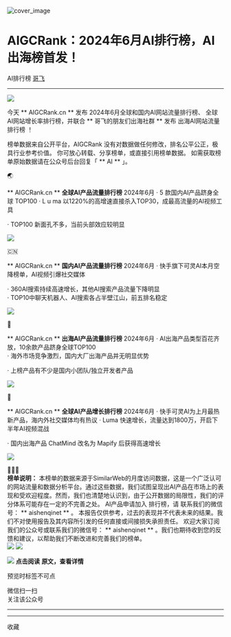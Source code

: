 ![cover_image](https://mmbiz.qpic.cn/mmbiz_jpg/ibFTiaLQPCIsVe0poCGdRn512lRnyB2pS6uRUR37oadOwK4W1wuBCNwfNfwPWAGh2BpWqyEUFnFIz1CBZSng3V5Q/0?wx_fmt=jpeg)

#  AIGCRank：2024年6月AI排行榜，AI出海榜首发！

AI排行榜  [ 哥飞 ](javascript:void\(0\);)

__ _ _ _ _

![](https://mmbiz.qpic.cn/mmbiz_png/ibFTiaLQPCIsWmoW4hzdshHR9qSAmjqMA6ykbvA2UhjaGIhTKFAnv32j5Kh83dQSDkiabzJpjzDBy6fZt32YSSBEQ/640?wx_fmt=png&from=appmsg)

今天 ** AIGCRank.cn  ** 发布  2024年6月全球和国内AI网站流量排行榜、  全球  AI网站增长率排行榜，并联合  **
哥飞的朋友们出海社群  ** 发布  出海AI网站流量排行榜  ！

榜单数据来自公开平台，AIGCRank 没有对数据做任何修改，排名公平公正，极具行业参考价值。  你可放心转载、分享榜单，或直接引用榜单数据。
如需获取榜单原始数据请在公众号后台回复「  ** AI  ** 」。

  

🌏

** AIGCRank.cn  ** **全球AI产品流量排行榜** 2024年6月  · 5 款国内AI产品跻身全球 TOP100  · L  u  ma
以1220%的高增速直接杀入TOP30，成最高流量的AI视频工具

· TOP100 新面孔不多，当前头部效应较明显  

![](https://mmbiz.qpic.cn/mmbiz_png/ibFTiaLQPCIsVe0poCGdRn512lRnyB2pS6PmRKnsaC11zNafZ6ibMz15S2l79Nx6vAB67tV4gLWxicjgCaicQ6fib8RA/640?wx_fmt=png&from=appmsg)

🇨🇳

** AIGCRank.cn  ** **国内AI产品流量排行榜** 2024年6月  · 快手旗下可灵AI本月空降榜单，AI视频引爆社交媒体

· 360AI搜索持续高速增长，其他AI搜索产品流量下降明显  
· TOP10中聊天机器人、AI搜索各占半壁江山，前五排名稳定

![](https://mmbiz.qpic.cn/mmbiz_png/ibFTiaLQPCIsVe0poCGdRn512lRnyB2pS6CDOWHUQLk4sjt6ibsGYPl7FJZ7HN2MqBxlc4IpYXgCMJAOtiblVk5iblw/640?wx_fmt=png&from=appmsg)

🚢  

** AIGCRank.cn  ** **出海AI产品流量排行榜** 2024年6月  · AI出海产品类型百花齐放，10余款产品跻身全球TOP100  
· 海外市场竞争激烈，国内大厂出海产品并无明显优势

· 上榜产品有不少是国内小团队/独立开发者产品  

![](https://mmbiz.qpic.cn/mmbiz_png/ibFTiaLQPCIsVe0poCGdRn512lRnyB2pS6yW30ibVNHWg1N5iaOVsjmHG9jKjnEcmm2P8T7aYrPRPRoN2n2evN70Qg/640?wx_fmt=png&from=appmsg)

🚀

** AIGCRank.cn  ** **全球AI产品增长排行榜** 2024年6月  · 快手可灵AI为上月最热新产品，海内外社交媒体均有热议  ·
Luma 快速增长，流量达到1800万，开启下半年AI视频混战  

· 国内出海产品 ChatMind 改名为 Mapify 后获得高速增长  

![](https://mmbiz.qpic.cn/mmbiz_png/ibFTiaLQPCIsVe0poCGdRn512lRnyB2pS6vA7TQmbbmjNbP5TnMCRxOCJqpiaIibf24SlhexYqVic3UAcPQITjVicaicA/640?wx_fmt=png&from=appmsg)

  
👩🏻‍🚀  
**榜单说明：**
本榜单的数据来源于SimilarWeb的月度访问数据，这是一个广泛认可的网站流量和数据分析平台。通过这些数据，我们试图呈现出AI产品在市场上的表现和受欢迎程度。然而，我们也清楚地认识到，由于公开数据的局限性，我们的评分体系可能存在一定的不完善之处。
AI产品申请加入  排行榜，请  联系我们的微信号：  ** aishenqinet  ** 。
本报告仅供参考，过去的表现并不代表未来的结果。我们不对使用报告及其内容所引发的任何直接或间接损失承担责任。  欢迎大家订阅我们的公众号或联系我们的微信号：
** aishenqinet  ** 。我们也期待收到您的反馈和建议，以帮助我们不断改进和完善我们的榜单。  
![](https://mmbiz.qpic.cn/mmbiz_png/ibFTiaLQPCIsWmoW4hzdshHR9qSAmjqMA6ykbvA2UhjaGIhTKFAnv32j5Kh83dQSDkiabzJpjzDBy6fZt32YSSBEQ/640?wx_fmt=png&from=appmsg)
![](https://mmbiz.qpic.cn/mmbiz_png/ibFTiaLQPCIsWmoW4hzdshHR9qSAmjqMA6hiaAnicWvEFlZv4J3lsF2SMUEQp7NZibhaLE4uWx0tcTjjppF6Pw7A7hw/640?wx_fmt=png&from=appmsg)  

  

![](https://mmbiz.qpic.cn/mmbiz/z9433rAGTDdpO0B0FqCuTT6IVUeJeupR8DrCPat3Iqu9rfDbpxOwwsZrzLecngibudlf85XCJnDHVMtk9Xw9pzw/640?wx_fmt=gif&tp=wxpic&wxfrom=5&wx_lazy=1)
**点击阅读** **原文，查看详情**

预览时标签不可点

微信扫一扫  
关注该公众号





****



****



  收藏

